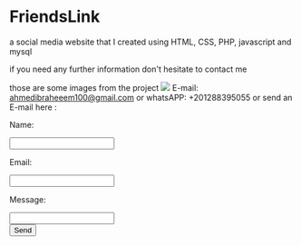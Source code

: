 # FriendsLink
a social media website that I created using HTML, CSS, PHP, javascript and mysql

if you need any further information don't hesitate to contact me 

those are some images from the project
<img src="https://cdn.pbrd.co/images/H8H8i9C.png">
E-mail: ahmedibraheeem100@gmail.com 
or
whatsAPP: +201288395055
or send an E-mail here :
<html>
      <body>            
         <form action="https://formspree.io/ahmedibraheeem100@gmail.com"
                  method="POST">
                <p>Name: </p><input type="text" name="name"><br />
                <p>Email: </p><input type="email" name="_replyto"> <br />
                <p>Message:</p><input type="text" name="Message"><br />
                <input type="submit" value="Send">
</form>
      </body>
</html>
            
